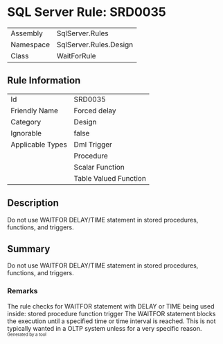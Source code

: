 ﻿# SQL Server Rule: SRD0035
  
|    |    |
|----|----|
| Assembly | SqlServer.Rules |
| Namespace | SqlServer.Rules.Design |
| Class | WaitForRule |
  
## Rule Information
  
|    |    |
|----|----|
| Id | SRD0035 |
| Friendly Name | Forced delay |
| Category | Design |
| Ignorable | false |
| Applicable Types | Dml Trigger  |
|   | Procedure |
|   | Scalar Function |
|   | Table Valued Function |
  
## Description
  
Do not use WAITFOR DELAY/TIME statement in stored procedures, functions, and triggers.
  
## Summary
  
Do not use WAITFOR DELAY/TIME statement in stored procedures, functions, and triggers.
  
### Remarks
  
The rule checks for WAITFOR statement with DELAY or TIME being used inside:
<list type="bullet"> 
    <item>stored procedure</item>
    <item>function</item>
    <item>trigger</item>
</list>
The WAITFOR statement blocks the execution until a specified time or time interval is reached.
This is not typically wanted in a OLTP system unless for a very specific reason.  
<sub><sup>Generated by a tool</sup></sub>
